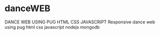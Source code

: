 # danceWEB
DANCE WEB USING PUG HTML CSS JAVASCRIPT
Responsive dance web using pug html css javascript 
nodejs mongodb
